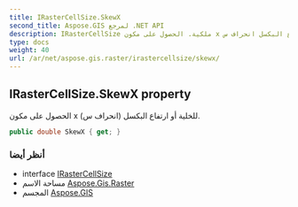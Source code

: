 ```yaml
---
title: IRasterCellSize.SkewX
second_title: Aspose.GIS لمرجع .NET API
description: IRasterCellSize ملكية. الحصول على مكون x للخلية أو ارتفاع البكسل انحراف س.
type: docs
weight: 40
url: /ar/net/aspose.gis.raster/irastercellsize/skewx/
---
```

## IRasterCellSize.SkewX property

الحصول على مكون x للخلية أو ارتفاع البكسل (انحراف س).

```csharp
public double SkewX { get; }
```

### أنظر أيضا

* interface [IRasterCellSize](../)
* مساحة الاسم [Aspose.Gis.Raster](../../irastercellsize/)
* المجسم [Aspose.GIS](../../../)


